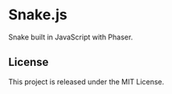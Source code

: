 # Snake.js
Snake built in JavaScript with Phaser.

## License

This project is released under the MIT License.